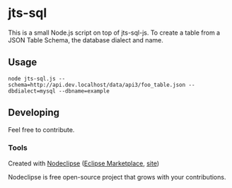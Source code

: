 

# jts-sql

This is a small Node.js script on top of jts-sql-js.
To create a table from a JSON Table Schema, the database dialect and name.

## Usage

```shell
node jts-sql.js --schema=http://api.dev.localhost/data/api3/foo_table.json --dbdialect=mysql --dbname=example
```

## Developing

Feel free to contribute.

### Tools

Created with [Nodeclipse](https://github.com/Nodeclipse/nodeclipse-1)
 ([Eclipse Marketplace](http://marketplace.eclipse.org/content/nodeclipse), [site](http://www.nodeclipse.org))   

Nodeclipse is free open-source project that grows with your contributions.
